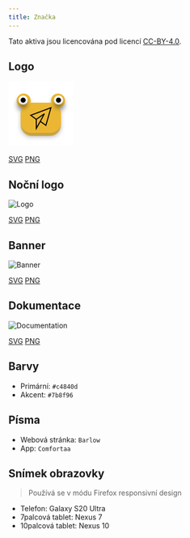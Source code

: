 ```yaml
---
title: Značka
---
```


Tato aktiva jsou licencována pod licencí [CC-BY-4.0](https://github.com/LinwoodDev/Butterfly/blob/develop/BRANDING_LICENSE).

## Logo

![Logo](/img/logo.svg)

[SVG](/img/logo.svg) [PNG](/img/logo.png)

## Noční logo

![Logo](/img/nightly.svg)

[SVG](/img/nightly.svg) [PNG](/img/nightly.png)

## Banner

![Banner](/img/banner.svg)

[SVG](/img/banner.svg) [PNG](/img/banner.png)

## Dokumentace

![Documentation](/img/docs.svg)

[SVG](/img/docs.svg) [PNG](/img/docs.png)

## Barvy

- Primární: `#c4840d`
- Akcent: `#7b8f96`

## Písma

- Webová stránka: `Barlow`
- App: `Comfortaa`

## Snímek obrazovky

> Používá se v módu Firefox responsivní design

- Telefon: Galaxy S20 Ultra
- 7palcová tablet: Nexus 7
- 10palcová tablet: Nexus 10
